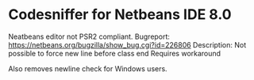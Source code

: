 
Codesniffer for Netbeans IDE 8.0
==============

Neatbeans editor not PSR2 compliant. 
Bugreport: https://netbeans.org/bugzilla/show_bug.cgi?id=226806
Description: Not possible to force new line before class end
Requires workaround

Also removes newline check for Windows users.